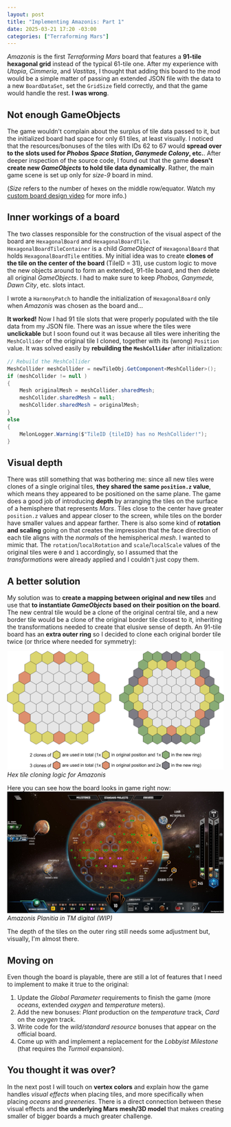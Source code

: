 ```yaml
---
layout: post
title: "Implementing Amazonis: Part 1"
date: 2025-03-21 17:20 -03:00
categories: ["Terraforming Mars"]
---
```


*Amazonis* is the first *Terraforming Mars* board that features a **91-tile hexagonal grid** instead of the typical 61-tile one. After my experience with *Utopia*, *Cimmeria*, and *Vastitas*, I thought that adding this board to the mod would be a simple matter of passing an extended JSON file with the data to a new `BoardDataSet`, set the `GridSize` field correctly, and that the game would handle the rest. **I was wrong**.

## Not enough GameObjects
The game wouldn't complain about the surplus of tile data passed to it, but the initialized board had space for only 61 tiles, at least visually. I noticed that the resources/bonuses of the tiles with IDs 62 to 67 would **spread over to the slots used for *Phobos Space Station*, *Ganymede Colony*, etc.**. After deeper inspection of the source code, I found out that the game **doesn't create new *GameObjects* to hold tile data dynamically**. Rather, the main game scene is set up only for *size-9* board in mind.

(*Size* refers to the number of hexes on the middle row/equator. Watch my [custom board design video](https://youtu.be/oRsXJ-rWG3s) for more info.)

## Inner workings of a board
The two classes responsible for the construction of the visual aspect of the board are `HexagonalBoard` and `HexagonalBoardTile`. `HexagonalBoardTileContainer` is a child *GameObject* of `HexagonalBoard` that holds `HexagonalBoardTile` entities. My initial idea was to create **clones of the tile on the center of the board** (TileID = 31), use custom logic to move the new objects around to form an extended, 91-tile board, and then delete all original *GameObjects*. I had to make sure to keep *Phobos, Ganymede, Dawn City*, etc. slots intact.

I wrote a `HarmonyPatch` to handle the initialization of `HexagonalBoard` only when *Amazonis* was chosen as the board and...

**It worked!** Now I had 91 tile slots that were properly populated with the tile data from my JSON file. There was an issue where the tiles were **unclickable** but I soon found out it was because all tiles were inheriting the `MeshCollider` of the original tile I cloned, together with its (wrong) `Position` value. It was solved easily by **rebuilding the `MeshCollider`** after initialization:
```csharp
// Rebuild the MeshCollider
MeshCollider meshCollider = newTileObj.GetComponent<MeshCollider>();
if (meshCollider != null )
{
    Mesh originalMesh = meshCollider.sharedMesh;
    meshCollider.sharedMesh = null;
    meshCollider.sharedMesh = originalMesh;
}
else
{
    MelonLogger.Warning($"TileID {tileID} has no MeshCollider!");
}
```

## Visual depth
There was still something that was bothering me: since all new tiles were clones of a single original tiles, **they shared the same `position.z` value**, which means they appeared to be positioned on the same plane. The game does a good job of introducing **depth** by arranging the tiles on the surface of a hemisphere that represents *Mars*. Tiles close to the center have greater `position.z` values and appear closer to the screen, while tiles on the border have smaller values and appear farther. There is also some kind of **rotation and scaling** going on that creates the impression that the face direction of each tile aligns with the *normals* of the hemispherical *mesh*. I wanted to mimic that. The `rotation`/`localRotation` and `scale`/`localScale` values of the original tiles were `0` and `1` accordingly, so I assumed that the *transformations* were already applied and I couldn't just copy them.

## A better solution
My solution was to **create a mapping between original and new tiles** and use that **to instantiate *GameObjects* based on their position on the board**. The new central tile would be a clone of the original central tile, and a new border tile would be a clone of the original border tile closest to it, inheriting the transformations needed to create that elusive sense of depth. An 91-tile board has an **extra outer ring** so I decided to clone each original border tile twice (or thrice where needed for symmetry):

![Amazonis HexTile Cloning Logic](/assets/images/amazonis_board_tile_cloning.png)
*Hex tile cloning logic for Amazonis*

Here you can see how the board looks in game right now:
![MichuMod: Amazonis Board](/assets/images/michumod_amazonis_board_wip.jpg)
*Amazonis Planitia in TM digital (WIP)*

The depth of the tiles on the outer ring still needs some adjustment but, visually, I'm almost there.

## Moving on
Even though the board is playable, there are still a lot of features that I need to implement to make it true to the original:
1. Update the *Global Parameter* requirements to finish the game (more *oceans*, extended *oxygen* and *temperature* meters).
2. Add the new bonuses: *Plant* production on the *temperature* track, *Card* on the *oxygen* track.
3. Write code for the *wild/standard resource* bonuses that appear on the official board.
4. Come up with and implement a replacement for the *Lobbyist* *Milestone* (that requires the *Turmoil* expansion).

## You thought it was over?
In the next post I will touch on **vertex colors** and explain how the game handles *visual effects* when placing tiles, and more specifically when placing *oceans* and *greeneries*. There is a direct connection between these visual effects and **the underlying Mars mesh/3D model** that makes creating smaller of bigger boards a much greater challenge.